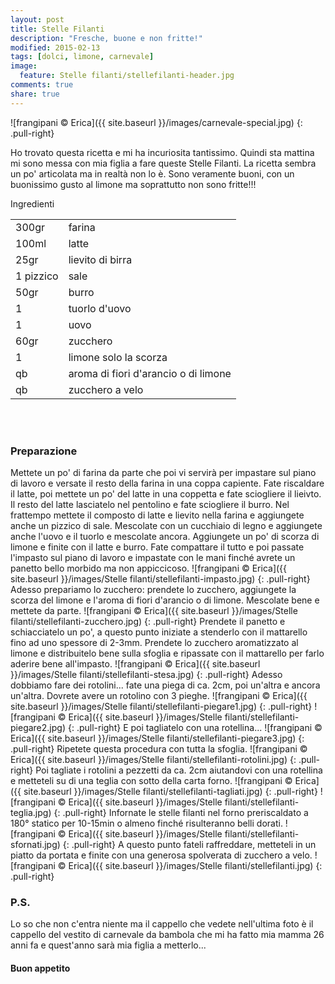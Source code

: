 ```yaml
---
layout: post
title: Stelle Filanti
description: "Fresche, buone e non fritte!"
modified: 2015-02-13
tags: [dolci, limone, carnevale]
image:
  feature: Stelle filanti/stellefilanti-header.jpg
comments: true
share: true
---
```


![frangipani © Erica]({{ site.baseurl }}/images/carnevale-special.jpg)
{: .pull-right}

Ho trovato questa ricetta e mi ha incuriosita tantissimo. Quindi sta mattina mi sono messa con mia figlia a fare queste Stelle Filanti. La ricetta sembra un po' articolata ma in realtà non lo è. Sono veramente buoni, con un buonissimo gusto al limone ma soprattutto non sono fritte!!!

<div class="ingredients">
  <div class="ingredients-title">Ingredienti</div>
  <table>
    <tbody>
      <tr>
        <td>300gr</td>
        <td>farina</td>
      </tr>
      <tr>
        <td>100ml</td>
        <td>latte</td>
      </tr>
      <tr>
        <td>25gr</td>
        <td>lievito di birra</td>
      </tr>
      <tr>
        <td>1 pizzico</td>
        <td>sale</td>
      </tr>
      <tr>
        <td>50gr</td>
        <td>burro</td>
      </tr>
      <tr>
      	<td>1</td>
        <td>tuorlo d'uovo</td>
      </tr>
      <tr>
        <td>1</td>
        <td>uovo</td>
      </tr>
      <tr>
        <td>60gr</td>
        <td>zucchero</td>
      </tr>
      <tr>
        <td>1</td>
        <td>limone solo la scorza</td>
      </tr>
      <tr>
        <td>qb</td>
        <td>aroma di fiori d'arancio o di limone</td>
      </tr>
      <tr>
        <td>qb</td>
        <td>zucchero a velo</td>       
      </tr>
    </tbody>
  </table>
  <br></br>
</div>


<h3>
	<font color="grey">
		<i class="icon-cogs"></i>
	</font> Preparazione
</h3>

Mettete un po' di farina da parte che poi vi servirà per impastare sul piano di lavoro e versate il resto della farina in una coppa capiente. Fate riscaldare il latte, poi mettete un po' del latte in una coppetta e fate sciogliere il lieivto. Il resto del latte lasciatelo nel pentolino e fate sciogliere il burro. Nel frattempo mettete il composto di latte e lievito nella farina e aggiungete anche un pizzico di sale. Mescolate con un cucchiaio di legno e aggiungete anche l'uovo e il tuorlo e mescolate ancora. Aggiungete un po' di scorza di limone e finite con il latte e burro. Fate compattare il tutto e poi passate l'impasto sul piano di lavoro e impastate con le mani finché avrete un panetto bello morbido ma non appiccicoso.
![frangipani © Erica]({{ site.baseurl }}/images/Stelle filanti/stellefilanti-impasto.jpg)
{: .pull-right}
Adesso prepariamo lo zucchero: prendete lo zucchero, aggiungete la scorza del limone e l'aroma di fiori d'arancio o di limone. Mescolate bene e mettete da parte.
![frangipani © Erica]({{ site.baseurl }}/images/Stelle filanti/stellefilanti-zucchero.jpg)
{: .pull-right}
Prendete il panetto e schiacciatelo un po', a questo punto iniziate a stenderlo con il mattarello fino ad uno spessore di 2-3mm. Prendete lo zucchero aromatizzato al limone e distribuitelo bene sulla sfoglia e ripassate con il mattarello per farlo aderire bene all'impasto.
![frangipani © Erica]({{ site.baseurl }}/images/Stelle filanti/stellefilanti-stesa.jpg)
{: .pull-right}
Adesso dobbiamo fare dei rotolini... fate una piega di ca. 2cm, poi un'altra e ancora un'altra. Dovrete avere un rotolino con 3 pieghe.
![frangipani © Erica]({{ site.baseurl }}/images/Stelle filanti/stellefilanti-piegare1.jpg)
{: .pull-right}
![frangipani © Erica]({{ site.baseurl }}/images/Stelle filanti/stellefilanti-piegare2.jpg)
{: .pull-right}
E poi tagliatelo con una rotellina...
![frangipani © Erica]({{ site.baseurl }}/images/Stelle filanti/stellefilanti-piegare3.jpg)
{: .pull-right}
Ripetete questa procedura con tutta la sfoglia.
![frangipani © Erica]({{ site.baseurl }}/images/Stelle filanti/stellefilanti-rotolini.jpg)
{: .pull-right}
Poi tagliate i rotolini a pezzetti da ca. 2cm aiutandovi con una rotellina e metteteli su di una teglia con sotto della carta forno.
![frangipani © Erica]({{ site.baseurl }}/images/Stelle filanti/stellefilanti-tagliati.jpg)
{: .pull-right}
![frangipani © Erica]({{ site.baseurl }}/images/Stelle filanti/stellefilanti-teglia.jpg)
{: .pull-right}
Infornate le stelle filanti nel forno preriscaldato a 180° statico per 10-15min o almeno finché risulteranno belli dorati.
![frangipani © Erica]({{ site.baseurl }}/images/Stelle filanti/stellefilanti-sfornati.jpg)
{: .pull-right}
A questo punto fateli raffreddare, metteteli in un piatto da portata e finite con una generosa spolverata di zucchero a velo.
![frangipani © Erica]({{ site.baseurl }}/images/Stelle filanti/stellefilanti.jpg)
{: .pull-right}

<h3>
  <font color="#FFCC00">
    <i class="icon-lightbulb"></i>
  </font> P.S.
</h3>

Lo so che non c'entra niente ma il cappello che vedete nell'ultima foto è il cappello del vestito di carnevale da bambola che mi ha fatto mia mamma 26 anni fa e quest'anno sarà mia figlia a metterlo...

<h4>Buon appetito
  <font color="red">
    <i class="icon-smile"></i>
  </font>
</h4>